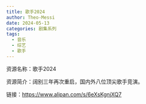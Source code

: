 ```yaml
---
title: 歌手2024
author: Theo-Messi
date: 2024-05-13
categories: 剧集系列
tags:
  - 音乐
  - 综艺
  - 歌手
---
```


资源名称：歌手2024

资源简介：阔别三年再次重启，国内外八位顶尖歌手竞演。

链接：https://www.alipan.com/s/6eXsKgnjXQ7
